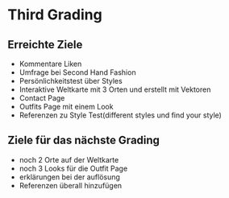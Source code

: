 # Third Grading

## Erreichte Ziele
* Kommentare Liken
* Umfrage bei Second Hand Fashion
* Persönlichkeitstest über Styles
* Interaktive Weltkarte mit 3 Orten und erstellt mit Vektoren
* Contact Page
* Outfits Page mit einem Look
* Referenzen zu Style Test(different styles und find your style)

## Ziele für das nächste Grading
* noch 2 Orte auf der Weltkarte
* noch 3 Looks für die Outfit Page
* erklärungen bei der auflösung
* Referenzen überall hinzufügen
